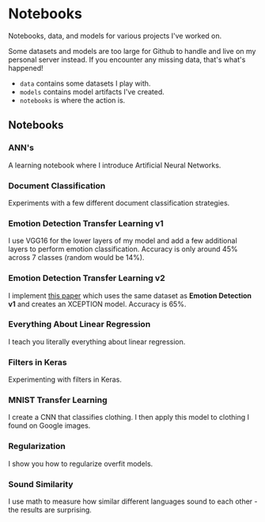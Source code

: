 # Notebooks

Notebooks, data, and models for various projects I've worked on.

Some datasets and models are too large for Github to handle and live on my personal server instead. If you encounter any missing data, that's what's happened!

- `data` contains some datasets I play with.
- `models` contains model artifacts I've created.
- `notebooks` is where the action is.


## Notebooks

### ANN's

A learning notebook where I introduce Artificial Neural Networks.


### Document Classification

Experiments with a few different document classification strategies.


### Emotion Detection Transfer Learning v1

I use VGG16 for the lower layers of my model and add a few additional layers to perform emotion classification. Accuracy is only around 45% across 7 classes (random would be 14%).


### Emotion Detection Transfer Learning v2

I implement [this paper](https://arxiv.org/pdf/1710.07557.pdf) which uses the same dataset as **Emotion Detection v1** and creates an XCEPTION model. Accuracy is 65%.


### Everything About Linear Regression

I teach you literally everything about linear regression.


### Filters in Keras

Experimenting with filters in Keras.


### MNIST Transfer Learning

I create a CNN that classifies clothing. I then apply this model to clothing I found on Google images.


### Regularization

I show you how to regularize overfit models.

### Sound Similarity

I use math to measure how similar different languages sound to each other - the results are surprising.

